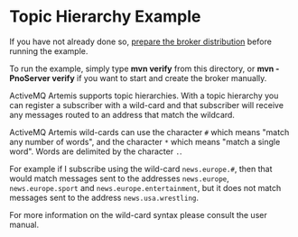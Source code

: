 # Topic Hierarchy Example

If you have not already done so, [prepare the broker distribution](../../../../README.md#getting-started) before running the example.

To run the example, simply type **mvn verify** from this directory, or **mvn -PnoServer verify** if you want to start and create the broker manually.

ActiveMQ Artemis supports topic hierarchies. With a topic hierarchy you can register a subscriber with a wild-card and that subscriber will receive any messages routed to an address that match the wildcard.

ActiveMQ Artemis wild-cards can use the character `#` which means "match any number of words", and the character `*` which means "match a single word". Words are delimited by the character `.`.

For example if I subscribe using the wild-card `news.europe.#`, then that would match messages sent to the addresses `news.europe`, `news.europe.sport` and `news.europe.entertainment`, but it does not match messages sent to the address `news.usa.wrestling`.

For more information on the wild-card syntax please consult the user manual.